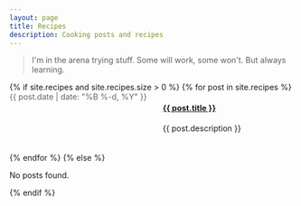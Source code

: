 ```yaml
---
layout: page
title: Recipes
description: Cooking posts and recipes
---
```


> I'm in the arena trying stuff. Some will work, some won't. But always learning.

<div class="post-feed">
  {% if site.recipes and site.recipes.size > 0 %}
    {% for post in site.recipes %}
      <article class="timeline-entry">
        <div class="post-date">{{ post.date | date: "%B %-d, %Y" }}</div>
        <div class="post-content">
          <h4><a href="{{ post.url | relative_url }}">{{ post.title }}</a></h4>
          <p>{{ post.description }}</p>
        </div>
      </article>
    {% endfor %}
  {% else %}
    <p>No posts found.</p>
  {% endif %}
</div>

<style>
  .timeline-entry {
    display: flex;
    margin-bottom: 1.5em;
    gap: 2em;
  }
  .post-date {
    min-width: 100px;
    color: #666;
  }
  .post-content {
    flex: 1;
  }
  .post-content h2 {
    margin: 0;
  }
  .post-content p {
    margin-top: 0.5em;
  }
</style>
